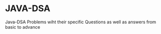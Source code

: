 # JAVA-DSA
 Java-DSA Problems wiht their specific Questions as well as answers from basic to advance
